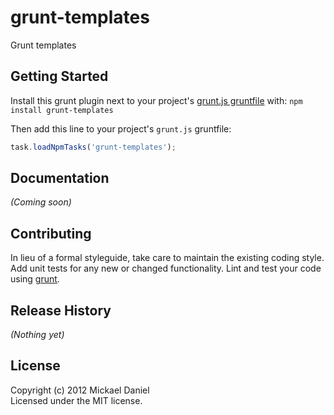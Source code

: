 # grunt-templates

Grunt templates

## Getting Started
Install this grunt plugin next to your project's [grunt.js gruntfile][getting_started] with: `npm install grunt-templates`

Then add this line to your project's `grunt.js` gruntfile:

```javascript
task.loadNpmTasks('grunt-templates');
```

[grunt]: https://github.com/cowboy/grunt
[getting_started]: https://github.com/cowboy/grunt/blob/master/docs/getting_started.md

## Documentation
_(Coming soon)_

## Contributing
In lieu of a formal styleguide, take care to maintain the existing coding style. Add unit tests for any new or changed functionality. Lint and test your code using [grunt][grunt].

## Release History
_(Nothing yet)_

## License
Copyright (c) 2012 Mickael Daniel  
Licensed under the MIT license.
